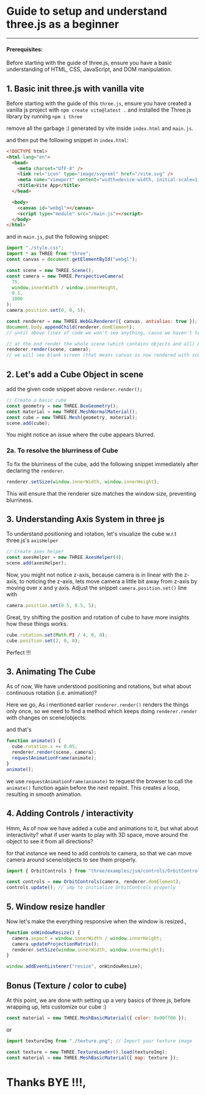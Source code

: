 # Guide to setup and understand three.js as a beginner

---
#### Prerequisites:

Before starting with the guide of three.js, ensure you have a basic understanding of HTML, CSS, JavaScript, and DOM manipulation.

## 1. Basic init three.js with vanilla vite

Before starting with the guide of this `three.js`, ensure you have created a vanilla js project with `npm create vite@latest .` and installed the Three.js library by running `npm i three`

remove all the garbage :) generated by vite inside `index.html` and `main.js`.

and then put the following snippet in `index.html`:

```html
<!DOCTYPE html>
<html lang="en">
  <head>
    <meta charset="UTF-8" />
    <link rel="icon" type="image/svg+xml" href="/vite.svg" />
    <meta name="viewport" content="width=device-width, initial-scale=1.0" />
    <title>Vite App</title>
  </head>

  <body>
    <canvas id="webgl"></canvas>
    <script type="module" src="/main.js"></script>
  </body>
</html>
```

and in `main.js`, put the following snippet:

```js
import "./style.css";
import * as THREE from "three";
const canvas = document.getElementById("webgl");

const scene = new THREE.Scene();
const camera = new THREE.PerspectiveCamera(
  75,
  window.innerWidth / window.innerHeight,
  0.1,
  1000
);
camera.position.set(0, 0, 5);

const renderer = new THREE.WebGLRenderer({ canvas, antialias: true });
document.body.appendChild(renderer.domElement);
// until above lines of code we won't see anything, cause we haven't tell renderer to render the things

// at the end render the whole scene (which contains objects and all) & camera to the canvas only ONCE
renderer.render(scene, camera);
// we will see blank screen (that means canvas is now rendered with scene having zero objects)
```

## 2. Let's add a Cube Object in scene

add the given code snippet above `renderer.render();`

```js
// Create a basic cube
const geometry = new THREE.BoxGeometry();
const material = new THREE.MeshNormalMaterial();
const cube = new THREE.Mesh(geometry, material);
scene.add(cube);
```

You might notice an issue where the cube appears blurred.

### 2a. To resolve the blurriness of Cube

To fix the blurriness of the cube, add the following snippet immediately after declaring the `renderer`.

```js
renderer.setSize(window.innerWidth, window.innerHeight);
```

This will ensure that the renderer size matches the window size, preventing blurriness.

## 3. Understanding Axis System in three js

To understand positioning and rotation, let's visualize the cube w.r.t three.js's `axisHelper`

```js
// Create axes helper
const axesHelper = new THREE.AxesHelper(4);
scene.add(axesHelper);
```

Now, you might not notice z-axis, because camera is in linear with the z-axis, to noticing the z-axis, lets move camera a little bit away from z-axis by moving over x and y axis. Adjust the snippet `camera.position.set()` line with

```js
camera.position.set(0.5, 0.5, 5);
```

Great, try shifting the position and rotation of cube to have more insights how these things works.

```js
cube.rotation.set(Math.PI / 4, 0, 0);
cube.position.set(2, 0, 0);
```

Perfect !!!

## 3. Animating The Cube

As of now, We have understood positioning and rotations, but what about continuous rotation (i.e. animation)?

Here we go,
As i mentioned earlier `renderer.render()` renders the things only once, so we need to find a method which keeps doing `renderer.render` with changes on scene/objects.

and that's

```js
function animate() {
  cube.rotation.x += 0.05;
  renderer.render(scene, camera);
  requestAnimationFrame(animate);
}
animate();
```

we use `requestAnimationFrame(animate)` to request the browser to call the `animate()` function again before the next repaint. This creates a loop, resulting in smooth animation.

## 4. Adding Controls / interactivity

Hmm, As of now we have added a cube and animations to it, but what about interactivity? what if user wants to play with 3D space, move around the object to see it from all directions?

for that instance we need to add controls to camera, so that we can move camera around scene/objects to see them properly.

```js
import { OrbitControls } from "three/examples/jsm/controls/OrbitControls";

const controls = new OrbitControls(camera, renderer.domElement);
controls.update(); // imp to initialize OrbitControls properly
```

## 5. Window resize handler

Now let's make the everything responsive when the window is resized.,

```js
function onWindowResize() {
  camera.aspect = window.innerWidth / window.innerHeight;
  camera.updateProjectionMatrix();
  renderer.setSize(window.innerWidth, window.innerHeight);
}

window.addEventListener("resize", onWindowResize);
```

## Bonus (Texture / color to cube)

At this point, we are done with setting up a very basics of three.js, before wrapping up, lets customize our cube :)

```js
const material = new THREE.MeshBasicMaterial({ color: 0x00ff00 });
```

or

```js
import textureImg from "./texture.png"; // Import your texture image

const texture = new THREE.TextureLoader().load(textureImg);
const material = new THREE.MeshBasicMaterial({ map: texture });
```

# Thanks BYE !!!,
